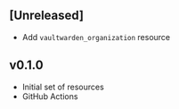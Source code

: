## [Unreleased]

* Add `vaultwarden_organization` resource

## v0.1.0

* Initial set of resources
* GitHub Actions
